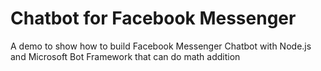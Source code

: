 # Chatbot for Facebook Messenger
A demo to show how to build Facebook Messenger Chatbot with Node.js and Microsoft Bot Framework that can do math addition
